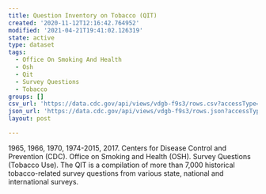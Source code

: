 ```yaml
---
title: Question Inventory on Tobacco (QIT)
created: '2020-11-12T12:16:42.764952'
modified: '2021-04-21T19:41:02.126319'
state: active
type: dataset
tags:
  - Office On Smoking And Health
  - Osh
  - Qit
  - Survey Questions
  - Tobacco
groups: []
csv_url: 'https://data.cdc.gov/api/views/vdgb-f9s3/rows.csv?accessType=DOWNLOAD'
json_url: 'https://data.cdc.gov/api/views/vdgb-f9s3/rows.json?accessType=DOWNLOAD'
layout: post

---
```

1965, 1966, 1970, 1974-2015, 2017. Centers for Disease Control and Prevention (CDC). Office on Smoking and Health (OSH). Survey Questions (Tobacco Use). The QIT is a compilation of more than 7,000 historical tobacco-related survey questions from various state, national and international surveys.
